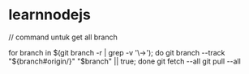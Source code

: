 # learnnodejs



// command untuk get all branch

for branch in $(git branch -r | grep -v '\->'); do
    git branch --track "${branch#origin/}" "$branch" || true;
done
git fetch --all
git pull --all
